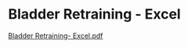# Bladder Retraining - Excel

[Bladder Retraining- Excel.pdf](Bladder%20Retraining%20-%20Excel%206a4e12e0667d42f9be80a21bdbe339c1/Bladder_Retraining-_Excel.pdf)